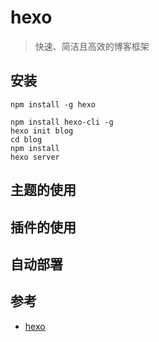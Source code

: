 # hexo

> 快速、简洁且高效的博客框架

## 安装

````text
npm install -g hexo
````

```text
npm install hexo-cli -g
hexo init blog
cd blog
npm install
hexo server
```

## 主题的使用

## 插件的使用

## 自动部署

## 参考

- [hexo](https://hexo.io)